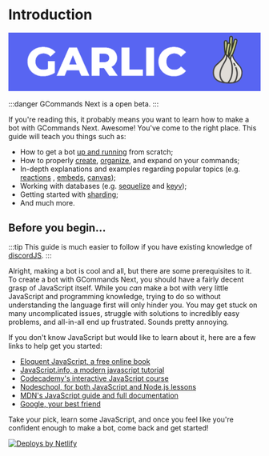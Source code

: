 # Introduction

![BANNER](./images/branding/banner.png)

:::danger GCommands Next is a open beta.
:::

If you're reading this, it probably means you want to learn how to make a bot with GCommands Next. Awesome! You've come
to the right place. This guide will teach you things such as:

- How to get a bot [up and running](/getting-started) from scratch;
- How to properly [create](/creating-your-bot/), [organize](/creating-your-bot/command-handling.md), and expand on your
  commands;
- In-depth explanations and examples regarding popular topics (e.g. [reactions](/popular-topics/reactions.md)
  , [embeds](/popular-topics/embeds.md), [canvas](/popular-topics/canvas.md));
- Working with databases (e.g. [sequelize](/sequelize/) and [keyv](/keyv/));
- Getting started with [sharding](/sharding/);
- And much more.

## Before you begin...

:::tip This guide is much easier to follow if you have existing knowledge of [discordJS](https://discordjs.guide/).
:::

Alright, making a bot is cool and all, but there are some prerequisites to it. To create a bot with GCommands Next, you
should have a fairly decent grasp of JavaScript itself. While you _can_ make a bot with very little JavaScript and
programming knowledge, trying to do so without understanding the language first will only hinder you. You may get stuck
on many uncomplicated issues, struggle with solutions to incredibly easy problems, and all-in-all end up frustrated.
Sounds pretty annoying.

If you don't know JavaScript but would like to learn about it, here are a few links to help get you started:

* [Eloquent JavaScript, a free online book](http://eloquentjavascript.net/)
* [JavaScript.info, a modern javascript tutorial](https://javascript.info/)
* [Codecademy's interactive JavaScript course](https://www.codecademy.com/learn/learn-javascript)
* [Nodeschool, for both JavaScript and Node.js lessons](https://nodeschool.io/)
* [MDN's JavaScript guide and full documentation](https://developer.mozilla.org/en-US/docs/Web/JavaScript)
* [Google, your best friend](https://google.com)

Take your pick, learn some JavaScript, and once you feel like you're confident enough to make a bot, come back and get
started!

<a href="https://www.netlify.com">
	<img src="https://www.netlify.com/img/global/badges/netlify-color-accent.svg" alt="Deploys by Netlify" />
</a>
